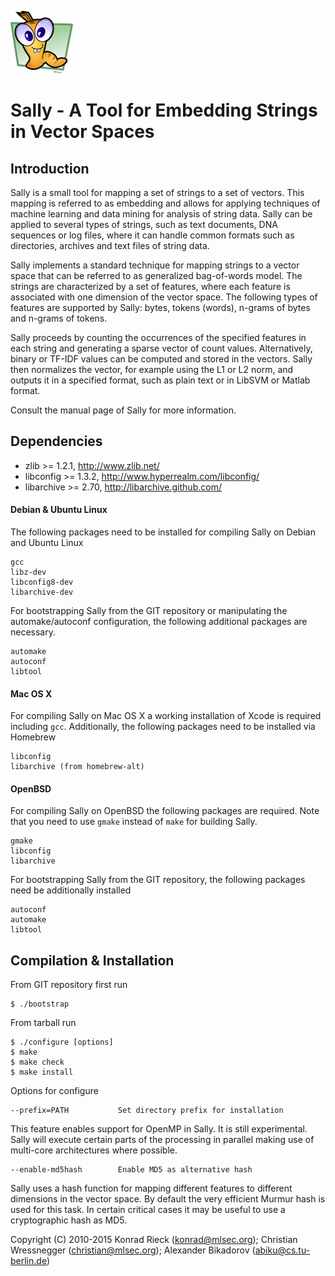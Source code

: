![Sally](sally.png) 

Sally - A Tool for Embedding Strings in Vector Spaces
==

Introduction
-- 

Sally is a small tool for mapping a set of strings to a set of vectors. 
This mapping is referred to as embedding and allows for applying
techniques of machine learning and data mining for analysis of string
data.  Sally can be applied to several types of strings, such as text
documents, DNA sequences or log files, where it can handle common formats
such as directories, archives and text files of string data.

Sally implements a standard technique for mapping strings to a vector space
that can be referred to as generalized bag-of-words model.  The strings are
characterized by a set of features, where each feature is associated with
one dimension of the vector space.  The following types of features are
supported by Sally: bytes, tokens (words), n-grams of bytes and n-grams of
tokens.

Sally proceeds by counting the occurrences of the specified features in
each string and generating a sparse vector of count values. 
Alternatively, binary or TF-IDF values can be computed and stored in the
vectors.  Sally then normalizes the vector, for example using the L1 or L2
norm, and outputs it in a specified format, such as plain text or in
LibSVM or Matlab format.

Consult the manual page of Sally for more information.

Dependencies
--

+   zlib >= 1.2.1, <http://www.zlib.net/>
+   libconfig >= 1.3.2, <http://www.hyperrealm.com/libconfig/>
+   libarchive >= 2.70,  <http://libarchive.github.com/>

#### Debian & Ubuntu Linux

The following packages need to be installed for compiling Sally on Debian
and Ubuntu Linux

    gcc 
    libz-dev
    libconfig8-dev
    libarchive-dev 

For bootstrapping Sally from the GIT repository or manipulating the
automake/autoconf configuration, the following additional packages are
necessary.

    automake 
    autoconf 
    libtool

#### Mac OS X 

For compiling Sally on Mac OS X a working installation of Xcode is required
including `gcc`.  Additionally, the following packages need to be installed
via Homebrew

    libconfig   
    libarchive (from homebrew-alt) 

#### OpenBSD

For compiling Sally on OpenBSD the following packages are required. Note
that you need to use `gmake` instead of `make` for building Sally.

    gmake
    libconfig
    libarchive

For bootstrapping Sally from the GIT repository, the following packages
need be additionally installed

    autoconf
    automake
    libtool

Compilation & Installation
--

From GIT repository first run

    $ ./bootstrap

From tarball run

    $ ./configure [options]
    $ make
    $ make check
    $ make install

Options for configure

    --prefix=PATH           Set directory prefix for installation

This feature enables support for OpenMP in Sally. It is still
experimental.  Sally will execute certain parts of the processing in
parallel making use of multi-core architectures where possible.
 
    --enable-md5hash        Enable MD5 as alternative hash

Sally uses a hash function for mapping different features to
different dimensions in the vector space.  By default the very
efficient Murmur hash is used for this task.  In certain critical
cases it may be useful to use a cryptographic hash as MD5.

Copyright (C) 2010-2015 Konrad Rieck (konrad@mlsec.org);
			Christian Wressnegger (christian@mlsec.org);
			Alexander Bikadorov (abiku@cs.tu-berlin.de)
